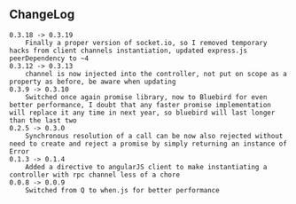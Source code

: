 ## ChangeLog
    0.3.18 -> 0.3.19
        Finally a proper version of socket.io, so I removed temporary hacks from client channels instantiation, updated express.js peerDependency to ~4
    0.3.12 -> 0.3.13
        channel is now injected into the controller, not put on scope as a property as before, be aware when updating
    0.3.9 -> 0.3.10
        Switched once again promise library, now to Bluebird for even better performance, I doubt that any faster promise implementation will replace it any time in next year, so bluebird will last longer than the last two
    0.2.5 -> 0.3.0
        Synchronous resolution of a call can be now also rejected without need to create and reject a promise by simply returning an instance of Error
    0.1.3 -> 0.1.4
        Added a directive to angularJS client to make instantiating a controller with rpc channel less of a chore
    0.0.8 -> 0.0.9
        Switched from Q to when.js for better performance
